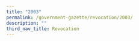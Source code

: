 ```yaml
---
title: "2003"
permalink: /government-gazette/revocation/2003/
description: ""
third_nav_title: Revocation
---
```

